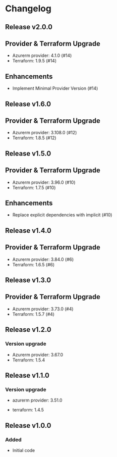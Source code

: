 # Changelog

## Release v2.0.0

## Provider & Terraform Upgrade
- Azurerm provider: 4.1.0 (#14)
- Terraform: 1.9.5 (#14)
## Enhancements
- Implement Minimal Provider Version (#14)
   
## Release v1.6.0

## Provider & Terraform Upgrade
- Azurerm provider: 3.108.0 (#12)
- Terraform: 1.8.5 (#12)
   
## Release v1.5.0

## Provider & Terraform Upgrade

- Azurerm provider: 3.96.0 (#10)
- Terraform: 1.7.5 (#10)

## Enhancements

- Replace explicit dependencies with implicit (#10)
   
## Release v1.4.0

## Provider & Terraform Upgrade
- Azurerm provider: 3.84.0 (#6)
- Terraform: 1.6.5 (#6)
   
## Release v1.3.0

## Provider & Terraform Upgrade
- Azurerm provider: 3.73.0 (#4)
- Terraform: 1.5.7 (#4)

   
## Release v1.2.0

### Version upgrade
- Azurerm provider: 3.67.0
- Terraform: 1.5.4
   
## Release v1.1.0

### Version upgrade

- azurerm provider: 3.51.0

- terraform: 1.4.5
   
## Release v1.0.0

### Added
- Initial code
   